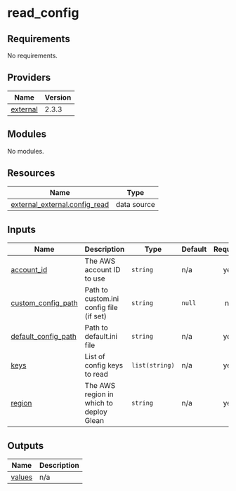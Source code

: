 # read_config

<!-- BEGINNING OF PRE-COMMIT-TERRAFORM DOCS HOOK -->
## Requirements

No requirements.

## Providers

| Name | Version |
|------|---------|
| <a name="provider_external"></a> [external](#provider\_external) | 2.3.3 |

## Modules

No modules.

## Resources

| Name | Type |
|------|------|
| [external_external.config_read](https://registry.terraform.io/providers/hashicorp/external/latest/docs/data-sources/external) | data source |

## Inputs

| Name | Description | Type | Default | Required |
|------|-------------|------|---------|:--------:|
| <a name="input_account_id"></a> [account\_id](#input\_account\_id) | The AWS account ID to use | `string` | n/a | yes |
| <a name="input_custom_config_path"></a> [custom\_config\_path](#input\_custom\_config\_path) | Path to custom.ini config file (if set) | `string` | `null` | no |
| <a name="input_default_config_path"></a> [default\_config\_path](#input\_default\_config\_path) | Path to default.ini file | `string` | n/a | yes |
| <a name="input_keys"></a> [keys](#input\_keys) | List of config keys to read | `list(string)` | n/a | yes |
| <a name="input_region"></a> [region](#input\_region) | The AWS region in which to deploy Glean | `string` | n/a | yes |

## Outputs

| Name | Description |
|------|-------------|
| <a name="output_values"></a> [values](#output\_values) | n/a |
<!-- END OF PRE-COMMIT-TERRAFORM DOCS HOOK -->
